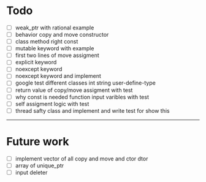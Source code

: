 # Todo
* [ ] weak_ptr with rational example
* [ ] behavior copy and move constructor 
* [ ] class method right const
* [ ] mutable keyword with example
* [ ] first two lines of move assigment 
* [ ] explicit keyword 
* [ ] noexcept keyword 
* [ ] noexcept keyword and implement
* [ ] google test different classes int string user-define-type 
* [ ] return value of copy/move assigment with test 
* [ ] why const is needed function input varibles with test 
* [ ] self assigment logic with test  
* [ ] thread safty class and implement and write test for show this 

---
# Future work 
* [ ] implement vector of all copy and move and ctor dtor
* [ ] array of unique_ptr
* [ ] input deleter 